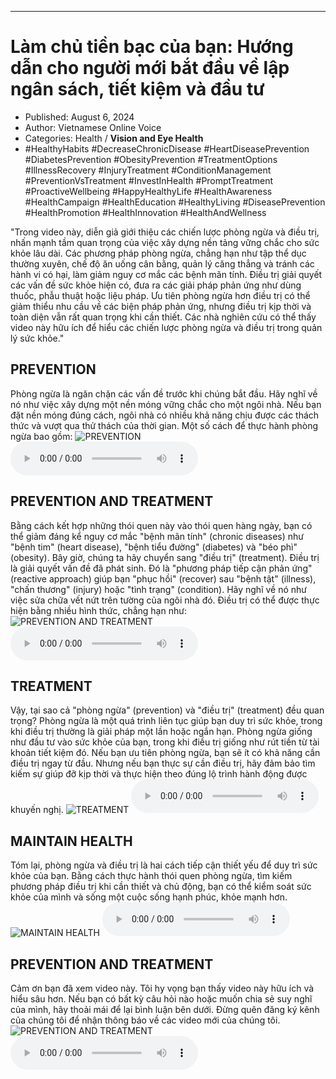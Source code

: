 
---

# Làm chủ tiền bạc của bạn: Hướng dẫn cho người mới bắt đầu về lập ngân sách, tiết kiệm và đầu tư

- Published: August 6, 2024
- Author: Vietnamese Online Voice
- Categories: Health / **Vision and Eye Health**
- #HealthyHabits #DecreaseChronicDisease #HeartDiseasePrevention #DiabetesPrevention #ObesityPrevention #TreatmentOptions #IllnessRecovery #InjuryTreatment #ConditionManagement #PreventionVsTreatment #InvestInHealth #PromptTreatment #ProactiveWellbeing #HappyHealthyLife #HealthAwareness #HealthCampaign #HealthEducation #HealthyLiving #DiseasePrevention #HealthPromotion #HealthInnovation #HealthAndWellness

"Trong video này, diễn giả giới thiệu các chiến lược phòng ngừa và điều trị, nhấn mạnh tầm quan trọng của việc xây dựng nền tảng vững chắc cho sức khỏe lâu dài. Các phương pháp phòng ngừa, chẳng hạn như tập thể dục thường xuyên, chế độ ăn uống cân bằng, quản lý căng thẳng và tránh các hành vi có hại, làm giảm nguy cơ mắc các bệnh mãn tính. Điều trị giải quyết các vấn đề sức khỏe hiện có, đưa ra các giải pháp phản ứng như dùng thuốc, phẫu thuật hoặc liệu pháp. Ưu tiên phòng ngừa hơn điều trị có thể giảm thiểu nhu cầu về các biện pháp phản ứng, nhưng điều trị kịp thời và toàn diện vẫn rất quan trọng khi cần thiết. Các nhà nghiên cứu có thể thấy video này hữu ích để hiểu các chiến lược phòng ngừa và điều trị trong quản lý sức khỏe."


## PREVENTION

Phòng ngừa là ngăn chặn các vấn đề trước khi chúng bắt đầu. Hãy nghĩ về nó như việc xây dựng một nền móng vững chắc cho một ngôi nhà. Nếu bạn đặt nền móng đúng cách, ngôi nhà có nhiều khả năng chịu được các thách thức và vượt qua thử thách của thời gian. Một số cách để thực hành phòng ngừa bao gồm:
![PREVENTION](https://http-archiver-apis-production-80.schnworks.com/storage/images/transitions/2024-08-06/transition-1657517353-Montserrat-Bold-4A148C.jpg)
<audio controls>
    <source src="https://http-archiver-apis-production-80.schnworks.com/storage/storage/audio/file-30341860229.mp3" type="audio/mpeg">
</audio>



## PREVENTION AND TREATMENT

Bằng cách kết hợp những thói quen này vào thói quen hàng ngày, bạn có thể giảm đáng kể nguy cơ mắc "bệnh mãn tính" (chronic diseases) như "bệnh tim" (heart disease), "bệnh tiểu đường" (diabetes) và "béo phì" (obesity). Bây giờ, chúng ta hãy chuyển sang "điều trị" (treatment). Điều trị là giải quyết vấn đề đã phát sinh. Đó là "phương pháp tiếp cận phản ứng" (reactive approach) giúp bạn "phục hồi" (recover) sau "bệnh tật" (illness), "chấn thương" (injury) hoặc "tình trạng" (condition). Hãy nghĩ về nó như việc sửa chữa vết nứt trên tường của ngôi nhà đó. Điều trị có thể được thực hiện bằng nhiều hình thức, chẳng hạn như:
![PREVENTION AND TREATMENT](https://http-archiver-apis-production-80.schnworks.com/storage/images/transitions/2024-08-06/transition-23848269917-Montserrat-Thin-303F9F.jpg)
<audio controls>
    <source src="https://http-archiver-apis-production-80.schnworks.com/storage/storage/audio/file-9798017257.mp3" type="audio/mpeg">
</audio>



## TREATMENT

Vậy, tại sao cả "phòng ngừa" (prevention) và "điều trị" (treatment) đều quan trọng? Phòng ngừa là một quá trình liên tục giúp bạn duy trì sức khỏe, trong khi điều trị thường là giải pháp một lần hoặc ngắn hạn. Phòng ngừa giống như đầu tư vào sức khỏe của bạn, trong khi điều trị giống như rút tiền từ tài khoản tiết kiệm đó. Nếu bạn ưu tiên phòng ngừa, bạn sẽ ít có khả năng cần điều trị ngay từ đầu. Nhưng nếu bạn thực sự cần điều trị, hãy đảm bảo tìm kiếm sự giúp đỡ kịp thời và thực hiện theo đúng lộ trình hành động được khuyến nghị.
![TREATMENT](https://http-archiver-apis-production-80.schnworks.com/storage/images/transitions/2024-08-06/transition-24397314724-Montserrat-Black-303F9F.jpg)
<audio controls>
    <source src="https://http-archiver-apis-production-80.schnworks.com/storage/storage/audio/file-23668997645.mp3" type="audio/mpeg">
</audio>



## MAINTAIN HEALTH

Tóm lại, phòng ngừa và điều trị là hai cách tiếp cận thiết yếu để duy trì sức khỏe của bạn. Bằng cách thực hành thói quen phòng ngừa, tìm kiếm phương pháp điều trị khi cần thiết và chủ động, bạn có thể kiểm soát sức khỏe của mình và sống một cuộc sống hạnh phúc, khỏe mạnh hơn.
![MAINTAIN HEALTH](https://http-archiver-apis-production-80.schnworks.com/storage/images/transitions/2024-08-06/transition--30944956113-Montserrat-Medium-9C27B0.jpg)
<audio controls>
    <source src="https://http-archiver-apis-production-80.schnworks.com/storage/storage/audio/file-28091982683.mp3" type="audio/mpeg">
</audio>



## PREVENTION AND TREATMENT

Cảm ơn bạn đã xem video này. Tôi hy vọng bạn thấy video này hữu ích và hiểu sâu hơn. Nếu bạn có bất kỳ câu hỏi nào hoặc muốn chia sẻ suy nghĩ của mình, hãy thoải mái để lại bình luận bên dưới. Đừng quên đăng ký kênh của chúng tôi để nhận thông báo về các video mới của chúng tôi.
![PREVENTION AND TREATMENT](https://http-archiver-apis-production-80.schnworks.com/storage/images/transitions/2024-08-06/transition-11563940368-Montserrat-Black-1A237E.jpg)
<audio controls>
    <source src="https://http-archiver-apis-production-80.schnworks.com/storage/storage/audio/file-11815029014.mp3" type="audio/mpeg">
</audio>

